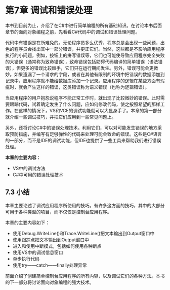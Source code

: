# 第7章 调试和错误处理

本书到目前为止，介绍了在C#中进行简单编程的所有基础知识。在讨论本书后面章节的面向对象编程之前，先看看C#代码中的调试和错误处理问题。

代码中有错误是在所难免的。无论程序员多么优秀，程序总是会出现一些问题，出色的程序员会找出其中一部分错误，并更正它们。当然，这些都是不影响应用程序执行的小问题，例如，按钮上的拼写错误等，它们也可能使导致应用程序完全失败的大错误（通常称为致命错误），致命错误包括妨碍代码编译的简单错误（语法错误），但更多的错误比较棘手，它们只在运行期间发生。另外，错误可能会更微妙。如果遗漏了一个请求的字段，或者在其他有限制的环境中把错误的数据添加到记录中，应用程序就不能给数据库添加一个记录。应用程序的逻辑在某些方面有瑕疵时，就会产生这样的错误，这类错误称为语义错误（也称为逻辑错误）。

当应用程序的用户抱怨说程序不能正常工作时，就出现了比较微妙的错误。此时需要跟踪代码，试着确定发生了什么问题，应如何修改代码，使之按照希望的那样工作。在这样的情况下，VS和VCE的调试功能就可以大显身手了。本章的第一部分就介绍一些调试技巧，并把它们应用到一些常见问题上。

另外，还将讨论C#中的错误处理技术。利用它们，可以对可能发生错误的地方采取预防措施，并编写有足够弹性的代码来处理可能会致命的错误。这些是C#语言的一部分，而不是IDE的调试功能，但IDE也提供了一些工具来帮助我们进行错误处理。

**本章的主要内容：**

* VS中的调试方法
* C#中可用的错误处理技术

## 7.3 小结

本章主要论述了调试应用程序所使用的技巧。有许多这方面的技巧，其中的大部分可用于各种类型的项目，而不仅仅是控制台应用程序。

本章的主要内容如下：

* 使用Debug.WriteLine()和Trace.WriteLine()把文本输出到Output窗口中
* 使用跟踪点把文本输出到Output窗口中
* 进入和使用中断模式，包括如何使用各种断点
* 使用VS中的调试信息窗口
* 单步执行代码
* 使用try——catch——finally处理异常

前面介绍了创建简单控制台应用程序的所有内容，以及调试它们的各种方法。本书的下一部分将讨论面向对象编程的强大技术。

